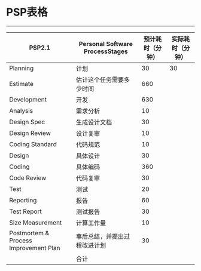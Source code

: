 # PSP表格

***

| PSP2.1                                | Personal Software ProcessStages | 预计耗时（分钟） | 实际耗时（分钟） |
| ------------------------------------- | ------------------------------- | ---------------- | ---------------- |
| Planning                              | 计划                            | 30               | 30               |
| Estimate                              | 估计这个任务需要多少时间        | 660              |                  |
| Development                           | 开发                            | 630              |                  |
| Analysis                              | 需求分析                        | 10               |                  |
| Design Spec                           | 生成设计文档                    | 30               |                  |
| Design Review                         | 设计复审                        | 10               |                  |
| Coding Standard                       | 代码规范                        | 10               |                  |
| Design                                | 具体设计                        | 30               |                  |
| Coding                                | 具体编码                        | 360              |                  |
| Code Review                           | 代码复审                        | 30               |                  |
| Test                                  | 测试                            | 20               |                  |
| Reporting                             | 报告                            | 60               |                  |
| Test Report                           | 测试报告                        | 30               |                  |
| Size Measurement                      | 计算工作量                      | 10               |                  |
| Postmortem & Process Improvement Plan | 事后总结，并提出过程改进计划    | 30               |                  |
|                                       | 合计                            |                  |                  |

